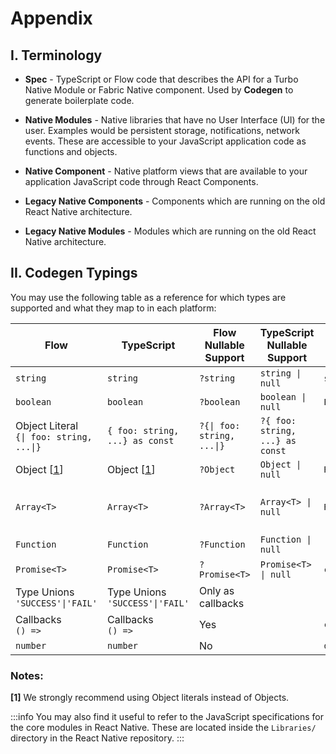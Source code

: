 # Appendix

## I. Terminology

- **Spec** - TypeScript or Flow code that describes the API for a Turbo Native Module or Fabric Native component. Used by **Codegen** to generate boilerplate code.

- **Native Modules** - Native libraries that have no User Interface (UI) for the user. Examples would be persistent storage, notifications, network events. These are accessible to your JavaScript application code as functions and objects.
- **Native Component** - Native platform views that are available to your application JavaScript code through React Components.

- **Legacy Native Components** - Components which are running on the old React Native architecture.
- **Legacy Native Modules** - Modules which are running on the old React Native architecture.

## II. Codegen Typings

You may use the following table as a reference for which types are supported and what they map to in each platform:

| Flow                                                                       | TypeScript                                          | Flow Nullable Support                                   | TypeScript Nullable Support                          | Android (Java)                       | iOS (ObjC)                                                     |
| -------------------------------------------------------------------------- | --------------------------------------------------- | ------------------------------------------------------- | ---------------------------------------------------- | ------------------------------------ | -------------------------------------------------------------- |
| `string`                                                                   | `string`                                            | `?string`                                               | <code>string &#124; null</code>                      | `string`                             | `NSString`                                                     |
| `boolean`                                                                  | `boolean`                                           | `?boolean`                                              | <code>boolean &#124; null</code>                     | `Boolean`                            | `NSNumber`                                                     |
| Object Literal<br /><code>&#123;&#124; foo: string, ...&#124;&#125;</code> | <code>&#123; foo: string, ...&#125; as const</code> | <code>?&#123;&#124; foo: string, ...&#124;&#125;</code> | <code>?&#123; foo: string, ...&#125; as const</code> | \-                                   | \-                                                             |
| Object [[1](#notes)]                                                       | Object [[1](#notes)]                                | `?Object`                                               | <code>Object &#124; null</code>                      | `ReadableMap`                        | `@` (untyped dictionary)                                       |
| <code>Array&lt;T&gt;</code>                                                | <code>Array&lt;T&gt;</code>                         | <code>?Array&lt;T&gt;</code>                            | <code>Array&lt;T&gt; &#124; null</code>              | `ReadableArray`                      | `NSArray` (or `RCTConvertVecToArray` when used inside objects) |
| `Function`                                                                 | `Function`                                          | `?Function`                                             | <code>Function &#124; null</code>                    | \-                                   | \-                                                             |
| <code>Promise&lt;T&gt;</code>                                              | <code>Promise&lt;T&gt;</code>                       | <code>?Promise&lt;T&gt;</code>                          | <code>Promise&lt;T&gt; &#124; null</code>            | `com.facebook.react.bridge.Promise`  | `RCTPromiseResolve` and `RCTPromiseRejectBlock`                |
| Type Unions<br /><code>'SUCCESS'&#124;'FAIL'</code>                        | Type Unions<br /><code>'SUCCESS'&#124;'FAIL'</code> | Only as callbacks                                       |                                                      | \-                                   | \-                                                             |
| Callbacks<br />`() =>`                                                     | Callbacks<br />`() =>`                              | Yes                                                     |                                                      | `com.facebook.react.bridge.Callback` | `RCTResponseSenderBlock`                                       |
| `number`                                                                   | `number`                                            | No                                                      |                                                      | `double`                             | `double`                                                     |

### Notes:

<b>[1]</b> We strongly recommend using Object literals instead of Objects.

:::info
You may also find it useful to refer to the JavaScript specifications for the core modules in React Native. These are located inside the `Libraries/` directory in the React Native repository.
:::

